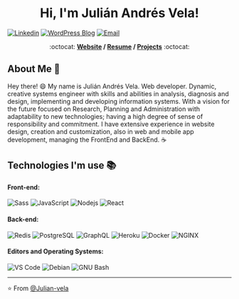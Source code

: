 <h1 align="center">Hi, I'm Julián Andrés Vela! </h1>

[![Linkedin](https://img.shields.io/badge/-LinkedIn-blue?style=flat&logo=Linkedin&logoColor=white&link=https://linkedin.com/in/brennankbrown/)](https://www.linkedin.com/in/juli%C3%A1n-andr%C3%A9s-vela-salazar-46a5441b3/)
[![WordPress Blog](https://img.shields.io/badge/-Blog-21759B?style=flat&logo=WordPress&logoColor=white&link=https://wandernotebook.com)](https://ingenierojulian.com)
[![Email](https://img.shields.io/badge/-Email-c14438?style=flat&logo=Gmail&logoColor=white&link=mailto:mail@brennanbrown.ca)](mailto:ingjavs001@gmail.com)


<p align="center"> :octocat: <b><a href="https://ingenierojulian.com">Website</a> / <a href="https://ingenierojulian.com/wp-content/uploads/2020/09/JULIAN-ANDRES-VELA-CV.pdf">Resume</a> / <a href="https://ingenierojulian.com/#works-e">Projects</a></b> :octocat: </p>

## About Me :wave:

Hey there! :smile: My name is Julián Andrés Vela. Web developer. Dynamic, creative systems engineer with skills and abilities in analysis, diagnosis and design, implementing and developing information systems. With a vision for the future focused on Research, Planning and Administration with adaptability to new technologies; having a high degree of sense of responsibility and commitment. I have extensive experience in website design, creation and customization, also in web and mobile app development, managing the FrontEnd and BackEnd. :coffee:

<!-- More info on badges below: https://github.com/badges/shields/blob/master/doc/logos.md -->

## Technologies I'm use :books:

#### Front-end:

![Sass](https://img.shields.io/badge/-Sass-%23CC6699?style=flat-square&logo=sass&logoColor=ffffff)
![JavaScript](https://img.shields.io/badge/-JavaScript-%23F7DF1C?style=flat-square&logo=javascript&logoColor=000000&color=d1b01f)
![Nodejs](https://img.shields.io/badge/-Nodejs-black?style=flat-square&logo=Node.js&logoColor=00d632)
![React](https://img.shields.io/badge/-React-%23282C34?style=flat-square&logo=react)


#### Back-end:

![Redis](https://img.shields.io/badge/-Redis-DC382D?style=flat-square&logo=redis&logoColor=ffffff)
![PostgreSQL](https://img.shields.io/badge/-PostgreSQL-336791?style=flat-square&logo=postgresql)
![GraphQL](https://img.shields.io/badge/-GraphQL-E10098?style=flat-square&logo=graphql&logoColor=ffffff)
![Heroku](https://img.shields.io/badge/-Heroku-430098?style=flat-square&logo=heroku&logoColor=ffffff)
![Docker](https://img.shields.io/badge/-Docker-black?style=flat-square&logo=docker)
![NGINX](http://img.shields.io/badge/-NGINX-269539?style=flat-square&logo=nginx&logoColor=ffffff)


#### Editors and Operating Systems:

![VS Code](http://img.shields.io/badge/-VS%20Code-007ACC?style=flat-square&logo=visual-studio-code&logoColor=ffffff)
![Debian](http://img.shields.io/badge/-Debian-A81D33?style=flat-square&logo=debian&logoColor=ffffff)
![GNU Bash](http://img.shields.io/badge/-GNU%20Bash-000000?style=flat-square&logo=gnu-bash&logoColor=ffffff)

<hr/>

:star: From [@Julian-vela](https://github.com/julian-vela)
